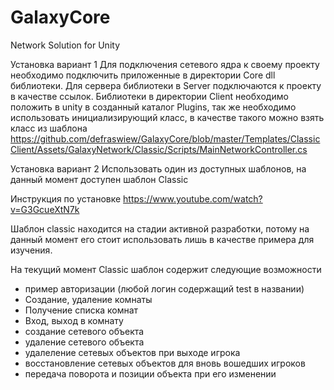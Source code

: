 # GalaxyCore
Network Solution for Unity

Установка вариант 1
Для подключения сетевого ядра к своему проекту необходимо подключить приложенные в директории Core dll библиотеки. Для сервера библиотеки в Server подключаются к проекту в качестве ссылок. 
Библиотеки в директории Client необходимо положить в unity в созданный каталог Plugins, так же необходимо использовать инициализирующий класс, в качестве такого можно взять класс из шаблона 
https://github.com/defraswiew/GalaxyCore/blob/master/Templates/ClassicClient/Assets/GalaxyNetwork/Classic/Scripts/MainNetworkController.cs


Установка вариант 2
Использовать один из доступных шаблонов, на данный момент доступен шаблон Classic

Инструкция по установке https://www.youtube.com/watch?v=G3GcueXtN7k

Шаблон classic находится на стадии активной разработки,  потому на данный момент его стоит использовать лишь в качестве примера для изучения.

На текущий момент Classic шаблон содержит следующие возможности
- пример авторизации (любой логин содержащий test в названии)
- Создание, удаление комнаты
- Получение списка комнат
- Вход, выход в комнату
- создание сетевого объекта
- удаление сетевого объекта
- удалеление сетевых объектов при выходе игрока
- восстановление сетевых объектов для вновь вошедших игроков
- передача поворота и позиции объекта при его изменении
